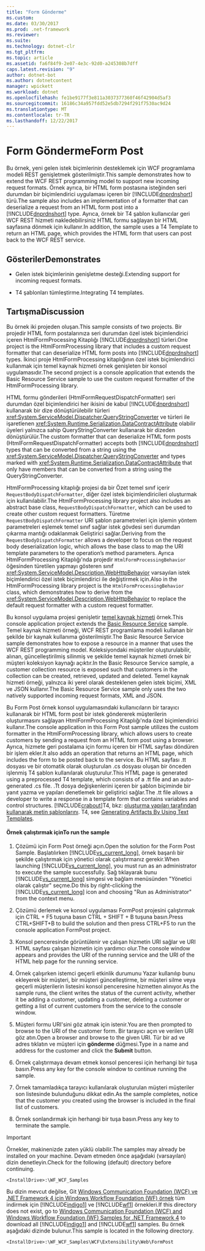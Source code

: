 ```yaml
---
title: "Form Gönderme"
ms.custom: 
ms.date: 03/30/2017
ms.prod: .net-framework
ms.reviewer: 
ms.suite: 
ms.technology: dotnet-clr
ms.tgt_pltfrm: 
ms.topic: article
ms.assetid: fa6f84f9-2e07-4e3c-92d0-a245308b7dff
caps.latest.revision: "9"
author: dotnet-bot
ms.author: dotnetcontent
manager: wpickett
ms.workload: dotnet
ms.openlocfilehash: fe1be9177f3e811a3037377360f46f42904d5af3
ms.sourcegitcommit: 16186c34a957fdd52e5db7294f291f7530ac9d24
ms.translationtype: MT
ms.contentlocale: tr-TR
ms.lasthandoff: 12/22/2017
---
```

# <a name="form-post"></a><span data-ttu-id="85830-102">Form Gönderme</span><span class="sxs-lookup"><span data-stu-id="85830-102">Form Post</span></span>
<span data-ttu-id="85830-103">Bu örnek, yeni gelen istek biçimlerinin desteklemek için WCF programlama modeli REST genişletmek gösterilmiştir.</span><span class="sxs-lookup"><span data-stu-id="85830-103">This sample demonstrates how to extend the WCF REST programming model to support new incoming request formats.</span></span> <span data-ttu-id="85830-104">Örnek ayrıca, bir HTML form postasına isteğinden seri durumdan bir biçimlendirici uygulaması içeren bir [!INCLUDE[dnprdnshort](../../../../includes/dnprdnshort-md.md)] türü.</span><span class="sxs-lookup"><span data-stu-id="85830-104">The sample also includes an implementation of a formatter that can deserialize a request from an HTML form post into a [!INCLUDE[dnprdnshort](../../../../includes/dnprdnshort-md.md)] type.</span></span> <span data-ttu-id="85830-105">Ayrıca, örnek bir T4 şablon kullanıcılar geri WCF REST hizmeti nakledebilirsiniz HTML formu sağlayan bir HTML sayfasına dönmek için kullanır.</span><span class="sxs-lookup"><span data-stu-id="85830-105">In addition, the sample uses a T4 Template to return an HTML page, which provides the HTML form that users can post back to the WCF REST service.</span></span>  
  
## <a name="demonstrates"></a><span data-ttu-id="85830-106">Gösteriler</span><span class="sxs-lookup"><span data-stu-id="85830-106">Demonstrates</span></span>  
  
-   <span data-ttu-id="85830-107">Gelen istek biçimlerinin genişletme desteği.</span><span class="sxs-lookup"><span data-stu-id="85830-107">Extending support for incoming request formats.</span></span>  
  
-   <span data-ttu-id="85830-108">T4 şablonları tümleştirme.</span><span class="sxs-lookup"><span data-stu-id="85830-108">Integrating T4 templates.</span></span>  
  
## <a name="discussion"></a><span data-ttu-id="85830-109">Tartışma</span><span class="sxs-lookup"><span data-stu-id="85830-109">Discussion</span></span>  
 <span data-ttu-id="85830-110">Bu örnek iki projeden oluşan.</span><span class="sxs-lookup"><span data-stu-id="85830-110">This sample consists of two projects.</span></span> <span data-ttu-id="85830-111">Bir projedir HTML form postalarınıza seri durumdan özel istek biçimlendirici içeren HtmlFormProcessing Kitaplığı [!INCLUDE[dnprdnshort](../../../../includes/dnprdnshort-md.md)] türleri.</span><span class="sxs-lookup"><span data-stu-id="85830-111">One project is the HtmlFormProcessing library that includes a custom request formatter that can deserialize HTML form posts into [!INCLUDE[dnprdnshort](../../../../includes/dnprdnshort-md.md)] types.</span></span> <span data-ttu-id="85830-112">İkinci proje HtmlFormProcessing kitaplığının özel istek biçimlendirici kullanmak için temel kaynak hizmeti örnek genişleten bir konsol uygulamasıdır.</span><span class="sxs-lookup"><span data-stu-id="85830-112">The second project is a console application that extends the Basic Resource Service sample to use the custom request formatter of the HtmlFormProcessing library.</span></span>  
  
 <span data-ttu-id="85830-113">HTML formu gönderileri (HtmlFormRequestDispatchFormatter) seri durumdan özel biçimlendirici her ikisini de kabul [!INCLUDE[dnprdnshort](../../../../includes/dnprdnshort-md.md)] kullanarak bir dize dönüştürülebilir türleri <xref:System.ServiceModel.Dispatcher.QueryStringConverter> ve türleri ile işaretlenen <xref:System.Runtime.Serialization.DataContractAttribute> olabilir üyeleri yalnızca sahip QueryStringConverter kullanarak bir dizeden dönüştürülür.</span><span class="sxs-lookup"><span data-stu-id="85830-113">The custom formatter that can deserialize HTML form posts (HtmlFormRequestDispatchFormatter) accepts both [!INCLUDE[dnprdnshort](../../../../includes/dnprdnshort-md.md)] types that can be converted from a string using the <xref:System.ServiceModel.Dispatcher.QueryStringConverter> and types marked with <xref:System.Runtime.Serialization.DataContractAttribute> that only have members that can be converted from a string using the QueryStringConverter.</span></span>  
  
 <span data-ttu-id="85830-114">HtmlFormProcessing kitaplığı projesi da bir Özet temel sınıf içerir `RequestBodyDispatchFormatter`, diğer özel istek biçimlendiricileri oluşturmak için kullanılabilir.</span><span class="sxs-lookup"><span data-stu-id="85830-114">The HtmlFormProcessing library project also includes an abstract base class, `RequestBodyDispatchFormatter`, which can be used to create other custom request formatters.</span></span> <span data-ttu-id="85830-115">Türetme `RequestBodyDispatchFormatter` URI şablon parametreleri için işlemin yöntem parametreleri eşlemek temel sınıf sağlar istek gövdesi seri durumdan çıkarma mantığı odaklanmak Geliştirici sağlar.</span><span class="sxs-lookup"><span data-stu-id="85830-115">Deriving from the `RequestBodyDispatchFormatter` allows a developer to focus on the request body deserialization logic, which allows the base class to map the URI template parameters to the operation’s method parameters.</span></span> <span data-ttu-id="85830-116">Ayrıca HtmlFormProcessing Kitaplığı'nda projedir `HtmlFormProcessingBehavior` öğesinden türetilen yapmayı gösteren sınıf <xref:System.ServiceModel.Description.WebHttpBehavior> varsayılan istek biçimlendirici özel istek biçimlendirici ile değiştirmek için.</span><span class="sxs-lookup"><span data-stu-id="85830-116">Also in the HtmlFormProcessing library project is the `HtmlFormProcessingBehavior` class, which demonstrates how to derive from the <xref:System.ServiceModel.Description.WebHttpBehavior> to replace the default request formatter with a custom request formatter.</span></span>  
  
 <span data-ttu-id="85830-117">Bu konsol uygulama projesi genişletir [temel kaynak hizmeti](../../../../docs/framework/wcf/samples/basic-resource-service.md) örnek.</span><span class="sxs-lookup"><span data-stu-id="85830-117">This console application project extends the [Basic Resource Service](../../../../docs/framework/wcf/samples/basic-resource-service.md) sample.</span></span> <span data-ttu-id="85830-118">Temel kaynak hizmeti örneği, WCF REST programlama modeli kullanan bir şekilde bir kaynak kullanıma gösterilmiştir.</span><span class="sxs-lookup"><span data-stu-id="85830-118">The Basic Resource Service sample demonstrates how to expose a resource in a manner that uses the WCF REST programming model.</span></span> <span data-ttu-id="85830-119">Koleksiyondaki müşteriler oluşturulabilir, alınan, güncelleştirilmiş silinmiş ve şekilde temel kaynak hizmeti örnek bir müşteri koleksiyon kaynağı açıktır.</span><span class="sxs-lookup"><span data-stu-id="85830-119">In the Basic Resource Service sample, a customer collection resource is exposed such that customers in the collection can be created, retrieved, updated and deleted.</span></span> <span data-ttu-id="85830-120">Temel kaynak hizmeti örneği, yalnızca iki yerel olarak desteklenen gelen istek biçimi, XML ve JSON kullanır.</span><span class="sxs-lookup"><span data-stu-id="85830-120">The Basic Resource Service sample only uses the two natively supported incoming request formats, XML and JSON.</span></span>  
  
 <span data-ttu-id="85830-121">Bu Form Post örnek konsol uygulamasındaki kullanıcıların bir tarayıcı kullanarak bir HTML form post bir istek göndererek müşterilerin oluşturmasını sağlayan HtmlFormProcessing Kitaplığı'nda özel biçimlendirici kullanır.</span><span class="sxs-lookup"><span data-stu-id="85830-121">The console application in this Form Post sample utilizes the custom formatter in the HtmlFormProcessing library, which allows users to create customers by sending a request from an HTML form post using a browser.</span></span> <span data-ttu-id="85830-122">Ayrıca, hizmete geri postalama için formu içeren bir HTML sayfası döndüren bir işlem ekler.</span><span class="sxs-lookup"><span data-stu-id="85830-122">It also adds an operation that returns an HTML page, which includes the form to be posted back to the service.</span></span> <span data-ttu-id="85830-123">Bu HTML sayfası .tt dosyası ve bir otomatik olarak oluşturulan .cs dosyası oluşan bir önceden işlenmiş T4 şablon kullanılarak oluşturulur.</span><span class="sxs-lookup"><span data-stu-id="85830-123">This HTML page is generated using a preprocessed T4 template, which consists of a .tt file and an auto-generated .cs file.</span></span> <span data-ttu-id="85830-124">.Tt dosya değişkenlerini içeren bir şablon biçiminde bir yanıt yazma ve yapıları denetlemek bir geliştirici sağlar.</span><span class="sxs-lookup"><span data-stu-id="85830-124">The .tt file allows a developer to write a response in a template form that contains variables and control structures.</span></span> [!INCLUDE[crabout](../../../../includes/crabout-md.md)]<span data-ttu-id="85830-125">T4, bkz: [oluşturma yapıları tarafından kullanarak metin şablonlarını](http://go.microsoft.com/fwlink/?LinkId=178139).</span><span class="sxs-lookup"><span data-stu-id="85830-125"> T4, see [Generating Artifacts By Using Text Templates](http://go.microsoft.com/fwlink/?LinkId=178139).</span></span>  
  
#### <a name="to-run-the-sample"></a><span data-ttu-id="85830-126">Örnek çalıştırmak için</span><span class="sxs-lookup"><span data-stu-id="85830-126">To run the sample</span></span>  
  
1.  <span data-ttu-id="85830-127">Çözümü için Form Post örneği açın.</span><span class="sxs-lookup"><span data-stu-id="85830-127">Open the solution for the Form Post Sample.</span></span> <span data-ttu-id="85830-128">Başlatılırken [!INCLUDE[vs_current_long](../../../../includes/vs-current-long-md.md)], örnek başarılı bir şekilde çalıştırmak için yönetici olarak çalıştırmanız gerekir.</span><span class="sxs-lookup"><span data-stu-id="85830-128">When launching [!INCLUDE[vs_current_long](../../../../includes/vs-current-long-md.md)], you must run as an administrator to execute the sample successfully.</span></span> <span data-ttu-id="85830-129">Sağ tıklayarak bunu [!INCLUDE[vs_current_long](../../../../includes/vs-current-long-md.md)] simgesi ve bağlam menüsünden "Yönetici olarak çalıştır" seçme.</span><span class="sxs-lookup"><span data-stu-id="85830-129">Do this by right-clicking the [!INCLUDE[vs_current_long](../../../../includes/vs-current-long-md.md)] icon and choosing "Run as Administrator" from the context menu.</span></span>  
  
2.  <span data-ttu-id="85830-130">Çözümü derlemek ve konsol uygulaması FormPost projesini çalıştırmak için CTRL + F5 tuşuna basın CTRL + SHIFT + B tuşuna basın.</span><span class="sxs-lookup"><span data-stu-id="85830-130">Press CTRL+SHIFT+B to build the solution and then press CTRL+F5 to run the console application FormPost project.</span></span>  
  
3.  <span data-ttu-id="85830-131">Konsol penceresinde görüntülenir ve çalışan hizmetin URI sağlar ve URI HTML sayfası çalışan hizmetin için yardımcı olur.</span><span class="sxs-lookup"><span data-stu-id="85830-131">The console window appears and provides the URI of the running service and the URI of the HTML help page for the running service.</span></span>  
  
4.  <span data-ttu-id="85830-132">Örnek çalışırken istemci geçerli etkinlik durumunu Yazar kullanılıp bunu ekleyerek bir müşteri, bir müşteri güncelleştirme, bir müşteri silme veya geçerli müşterilerin listesini konsol penceresine hizmetten alınıyor.</span><span class="sxs-lookup"><span data-stu-id="85830-132">As the sample runs, the client writes the status of the current activity, whether it be adding a customer, updating a customer, deleting a customer or getting a list of current customers from the service to the console window.</span></span>  
  
5.  <span data-ttu-id="85830-133">Müşteri formu URI'sini göz atmak için istenir.</span><span class="sxs-lookup"><span data-stu-id="85830-133">You are then prompted to browse to the URI of the customer form.</span></span> <span data-ttu-id="85830-134">Bir tarayıcı açın ve verilen URI göz atın.</span><span class="sxs-lookup"><span data-stu-id="85830-134">Open a browser and browse to the given URI.</span></span> <span data-ttu-id="85830-135">Tür bir ad ve adres tıklatın ve müşteri için **gönderme** düğmesi.</span><span class="sxs-lookup"><span data-stu-id="85830-135">Type in a name and address for the customer and click the **Submit** button.</span></span>  
  
6.  <span data-ttu-id="85830-136">Örnek çalıştırmaya devam etmek konsol penceresi için herhangi bir tuşa basın.</span><span class="sxs-lookup"><span data-stu-id="85830-136">Press any key for the console window to continue running the sample.</span></span>  
  
7.  <span data-ttu-id="85830-137">Örnek tamamladıkça tarayıcı kullanılarak oluşturulan müşteri müşteriler son listesinde bulunduğunu dikkat edin.</span><span class="sxs-lookup"><span data-stu-id="85830-137">As the sample completes, notice that the customer you created using the browser is included in the final list of customers.</span></span>  
  
8.  <span data-ttu-id="85830-138">Örnek sonlandırmak için herhangi bir tuşa basın.</span><span class="sxs-lookup"><span data-stu-id="85830-138">Press any key to terminate the sample.</span></span>  
  
> [!IMPORTANT]
>  <span data-ttu-id="85830-139">Örnekler, makinenizde zaten yüklü olabilir.</span><span class="sxs-lookup"><span data-stu-id="85830-139">The samples may already be installed on your machine.</span></span> <span data-ttu-id="85830-140">Devam etmeden önce aşağıdaki (varsayılan) dizin denetleyin.</span><span class="sxs-lookup"><span data-stu-id="85830-140">Check for the following (default) directory before continuing.</span></span>  
>   
>  `<InstallDrive>:\WF_WCF_Samples`  
>   
>  <span data-ttu-id="85830-141">Bu dizin mevcut değilse, Git [Windows Communication Foundation (WCF) ve .NET Framework 4 için Windows Workflow Foundation (WF) örnek](http://go.microsoft.com/fwlink/?LinkId=150780) tüm indirmek için [!INCLUDE[indigo1](../../../../includes/indigo1-md.md)] ve [!INCLUDE[wf1](../../../../includes/wf1-md.md)] örnekleri.</span><span class="sxs-lookup"><span data-stu-id="85830-141">If this directory does not exist, go to [Windows Communication Foundation (WCF) and Windows Workflow Foundation (WF) Samples for .NET Framework 4](http://go.microsoft.com/fwlink/?LinkId=150780) to download all [!INCLUDE[indigo1](../../../../includes/indigo1-md.md)] and [!INCLUDE[wf1](../../../../includes/wf1-md.md)] samples.</span></span> <span data-ttu-id="85830-142">Bu örnek aşağıdaki dizinde bulunur.</span><span class="sxs-lookup"><span data-stu-id="85830-142">This sample is located in the following directory.</span></span>  
>   
>  `<InstallDrive>:\WF_WCF_Samples\WCF\Extensibility\Web\FormPost`
